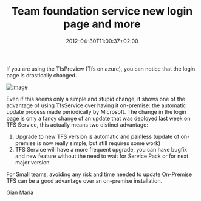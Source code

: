 ﻿---
title: "Team foundation service new login page and more"
description: ""
date: 2012-04-30T11:00:37+02:00
draft: false
tags: [Team Foundation Server]
categories: [Team Foundation Server]
---
If you are using the TfsPreview (Tfs on azure), you can notice that the login page is drastically changed.

[![image](http://www.codewrecks.com/blog/wp-content/uploads/2012/04/image_thumb4.png "image")](http://www.codewrecks.com/blog/wp-content/uploads/2012/04/image5.png)

Even if this seems only a simple and stupid change, it shows one of the advantage of using TfsService over having it on-premise: the automatic update process made periodically by Microsoft. The change in the login page is only a fancy change of an update that was deployed last week on TFS Service, this actually means two distinct advantage:

1. Upgrade to new TFS version is automatic and painless (update of on-premise is now really simple, but still requires some work)
2. TFS Service will have a more frequent upgrade, you can have bugfix and new feature without the need to wait for Service Pack or for next major version

For Small teams, avoiding any risk and time needed to update On-Premise TFS can be a good advantage over an on-premise installation.

Gian Maria
